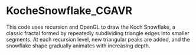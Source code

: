 # KocheSnowflake_CGAVR
This code uses recursion and OpenGL to draw the Koch Snowflake, a classic fractal formed by repeatedly subdividing triangle edges into smaller segments. At each recursion level, new triangular peaks are added, and the snowflake shape gradually animates with increasing depth.
